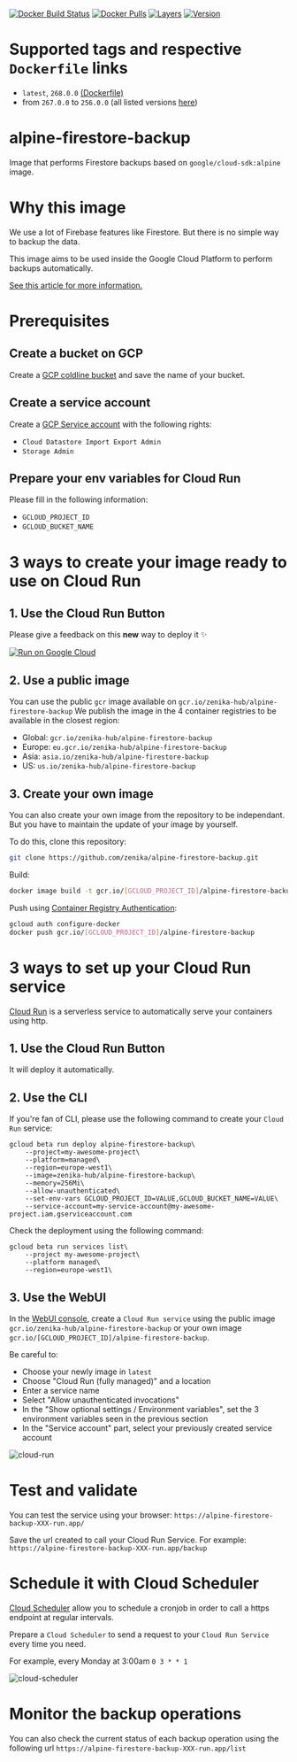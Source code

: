 [![Docker Build Status](https://img.shields.io/docker/cloud/build/zenika/alpine-firestore-backup.svg)](https://hub.docker.com/r/zenika/alpine-firestore-backup/) [![Docker Pulls](https://img.shields.io/docker/pulls/zenika/alpine-firestore-backup.svg)](https://hub.docker.com/r/zenika/alpine-firestore-backup/) [![Layers](https://images.microbadger.com/badges/image/zenika/alpine-firestore-backup.svg)](https://microbadger.com/images/zenika/alpine-firestore-backup) [![Version](https://images.microbadger.com/badges/version/zenika/alpine-firestore-backup.svg)](https://microbadger.com/images/zenika/alpine-firestore-backup)

# Supported tags and respective `Dockerfile` links

- `latest`, `268.0.0` [(Dockerfile)](https://github.com/Zenika/alpine-firestore-backup/blob/master/Dockerfile)
- from `267.0.0` to `256.0.0` (all listed versions [here](https://hub.docker.com/r/zenika/alpine-firestore-backup/tags))

# alpine-firestore-backup

Image that performs Firestore backups based on `google/cloud-sdk:alpine` image.

# Why this image

We use a lot of Firebase features like Firestore.
But there is no simple way to backup the data.

This image aims to be used inside the Google Cloud Platform to perform backups automatically.

[See this article for more information.](https://dev.to/zenika/how-to-backup-your-firestore-data-automatically-48em)

# Prerequisites

## Create a bucket on GCP

Create a [GCP coldline bucket](https://cloud.google.com/storage/docs/storage-classes) and save the name of your bucket.

## Create a service account

Create a [GCP Service account](https://cloud.google.com/iam/docs/creating-managing-service-accounts) with the following rights:

- `Cloud Datastore Import Export Admin`
- `Storage Admin`

## Prepare your env variables for Cloud Run

Please fill in the following information:

- `GCLOUD_PROJECT_ID`
- `GCLOUD_BUCKET_NAME`

# 3 ways to create your image ready to use on Cloud Run

## 1. Use the Cloud Run Button

Please give a feedback on this **new** way to deploy it ✨

[![Run on Google Cloud](https://storage.googleapis.com/cloudrun/button.svg)](https://console.cloud.google.com/cloudshell/editor?shellonly=true&cloudshell_image=gcr.io/cloudrun/button&cloudshell_git_repo=https://github.com/Zenika/alpine-firestore-backup)

## 2. Use a public image

You can use the public `gcr` image available on `gcr.io/zenika-hub/alpine-firestore-backup`
We publish the image in the 4 container registries to be available in the closest region:

- Global: `gcr.io/zenika-hub/alpine-firestore-backup`
- Europe: `eu.gcr.io/zenika-hub/alpine-firestore-backup`
- Asia: `asia.io/zenika-hub/alpine-firestore-backup`
- US: `us.io/zenika-hub/alpine-firestore-backup`

## 3. Create your own image

You can also create your own image from the repository to be independant. But you have to maintain the update of your image by yourself.

To do this, clone this repository:

```sh
git clone https://github.com/zenika/alpine-firestore-backup.git
```

Build:

```sh
docker image build -t gcr.io/[GCLOUD_PROJECT_ID]/alpine-firestore-backup
```

Push using [Container Registry Authentication](https://cloud.google.com/container-registry/docs/advanced-authentication):

```sh
gcloud auth configure-docker
docker push gcr.io/[GCLOUD_PROJECT_ID]/alpine-firestore-backup
```

# 3 ways to set up your Cloud Run service

[Cloud Run](https://cloud.google.com/run/docs/deploying) is a serverless service to automatically serve your containers using http.

## 1. Use the Cloud Run Button

It will deploy it automatically.

## 2. Use the CLI

If you're fan of CLI, please use the following command to create your `Cloud Run` service:

```
gcloud beta run deploy alpine-firestore-backup\
    --project=my-awesome-project\
    --platform=managed\
    --region=europe-west1\
    --image=zenika-hub/alpine-firestore-backup\
    --memory=256Mi\
    --allow-unauthenticated\
    --set-env-vars GCLOUD_PROJECT_ID=VALUE,GCLOUD_BUCKET_NAME=VALUE\
    --service-account=my-service-account@my-awesome-project.iam.gserviceaccount.com
```

Check the deployment using the following command:

```
gcloud beta run services list\
    --project my-awesome-project\
    --platform managed\
    --region=europe-west1\
```

## 3. Use the WebUI

In the [WebUI console](http://console.cloud.google.com/run), create a `Cloud Run service` using the public image `gcr.io/zenika-hub/alpine-firestore-backup` or your own image `gcr.io/[GCLOUD_PROJECT_ID]/alpine-firestore-backup`.

Be careful to:

- Choose your newly image in `latest`
- Choose "Cloud Run (fully managed)" and a location
- Enter a service name
- Select "Allow unauthenticated invocations"
- In the "Show optional settings / Environment variables", set the 3 environment variables seen in the previous section
- In the "Service account" part, select your previously created service account

![cloud-run](https://user-images.githubusercontent.com/525974/62141405-ce9e0800-b2ec-11e9-8763-45efddb4c55d.png)

# Test and validate

You can test the service using your browser: `https://alpine-firestore-backup-XXX-run.app/`

Save the url created to call your Cloud Run Service.
For example: `https://alpine-firestore-backup-XXX-run.app/backup`

# Schedule it with Cloud Scheduler

[Cloud Scheduler](https://cloud.google.com/scheduler/docs/) allow you to schedule a cronjob in order to call a https endpoint at regular intervals.

Prepare a `Cloud Scheduler` to send a request to your `Cloud Run Service` every time you need.

For example, every Monday at 3:00am `0 3 * * 1`

![cloud-scheduler](https://user-images.githubusercontent.com/525974/62141536-02792d80-b2ed-11e9-80fe-b81466cb862d.png)

# Monitor the backup operations

You can also check the current status of each backup operation using the following url `https://alpine-firestore-backup-XXX-run.app/list`
